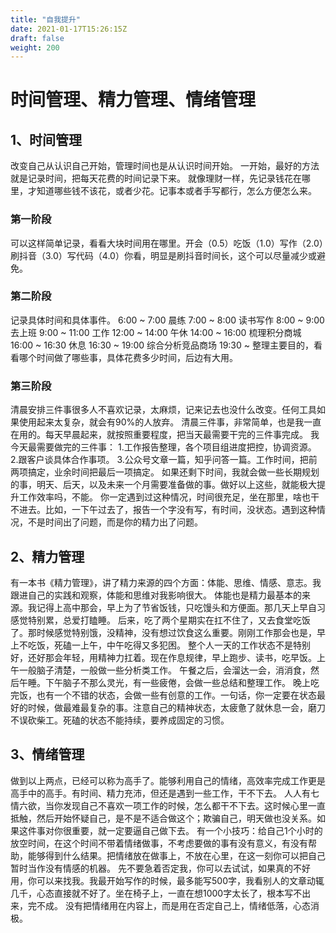 ```yaml
---
title: "自我提升"
date: 2021-01-17T15:26:15Z
draft: false
weight: 200
---
```



# 时间管理、精力管理、情绪管理



## 1、时间管理

改变自己从认识自己开始，管理时间也是从认识时间开始。
一开始，最好的方法就是记录时间，把每天花费的时间记录下来。
就像理财一样，先记录钱花在哪里，才知道哪些钱不该花，或者少花。记事本或者手写都行，怎么方便怎么来。

### 第一阶段
可以这样简单记录，看看大块时间用在哪里。开会（0.5）吃饭（1.0）写作（2.0）刷抖音（3.0）写代码（4.0）你看，明显是刷抖音时间长，这个可以尽量减少或避免。

### 第二阶段
记录具体时间和具体事件。
6:00 ~ 7:00 晨练
7:00 ~ 8:00 读书写作
8:00 ~ 9:00 去上班
9:00 ~ 11:00 工作
12:00 ~ 14:00 午休
14:00 ~ 16:00 梳理积分商城
16:00 ~ 16:30 休息
16:30 ~ 19:00 综合分析竞品商场
19:30 ~ 整理主要目的，看看哪个时间做了哪些事，具体花费多少时间，后边有大用。

### 第三阶段
清晨安排三件事很多人不喜欢记录，太麻烦，记来记去也没什么改变。任何工具如果使用起来太复杂，就会有90%的人放弃。
清晨三件事，非常简单，也是我一直在用的。每天早晨起来，就按照重要程度，把当天最需要干完的三件事完成。
我今天最需要做完的三件事：
1.工作报告整理，各个项目组进度把控，协调资源。
2.跟客户谈具体合作事项。
3.公众号文章一篇，知乎问答一篇。工作时间，把前两项搞定，业余时间把最后一项搞定。
如果还剩下时间，我就会做一些长期规划的事，明天、后天，以及未来一个月需要准备做的事。做好以上这些，就能极大提升工作效率吗，不能。
你一定遇到过这种情况，时间很充足，坐在那里，啥也干不进去。比如，一下午过去了，报告一个字没有写，有时间，没状态。遇到这种情况，不是时间出了问题，而是你的精力出了问题。

## 2、精力管理

有一本书《精力管理》，讲了精力来源的四个方面：体能、思维、情感、意志。我跟进自己的实践和观察，体能和思维对我影响很大。
体能也是精力最基本的来源。我记得上高中那会，早上为了节省饭钱，只吃馒头和方便面。那几天上早自习感觉特别累，总爱打瞌睡。
后来，吃了两个星期实在扛不住了，又去食堂吃饭了。那时候感觉特别饿，没精神，没有想过饮食这么重要。刚刚工作那会也是，早上不吃饭，死磕一上午，中午吃得又多犯困。
整个人一天的工作状态不是特别好，还好那会年轻，用精神力扛着。现在作息规律，早上跑步、读书，吃早饭。上午一般脑子清楚，一般做一些分析类工作。
午餐之后，会溜达一会，消消食，然后午睡。下午脑子不那么灵光，有一些疲倦，会做一些总结和整理工作。
晚上吃完饭，也有一个不错的状态，会做一些有创意的工作。一句话，你一定要在状态最好的时候，做最难最复杂的事。注意自己的精神状态，太疲惫了就休息一会，磨刀不误砍柴工。死磕的状态不能持续，要养成固定的习惯。

## 3、情绪管理

做到以上两点，已经可以称为高手了。能够利用自己的情绪，高效率完成工作更是高手中的高手。有时间、精力充沛，但还是遇到一些工作，干不下去。
人人有七情六欲，当你发现自己不喜欢一项工作的时候，怎么都干不下去。这时候心里一直抵触，然后开始怀疑自己，是不是不适合做这个；欺骗自己，明天做也没关系。如果这件事对你很重要，就一定要逼自己做下去。
有一个小技巧：给自己1个小时的放空时间，在这个时间不带着情绪做事，不考虑要做的事有没有意义，有没有帮助，能够得到什么结果。把情绪放在做事上，不放在心里，在这一刻你可以把自己暂时当作没有情感的机器。
先不要急着否定我，你可以去试试，如果真的不好用，你可以来找我。我最开始写作的时候，最多能写500字，我看别人的文章动辄几千，心态直接就不好了。坐在椅子上，一直在想1000字太长了，根本写不出来，完不成。
没有把情绪用在内容上，而是用在否定自己上，情绪低落，心态消极。